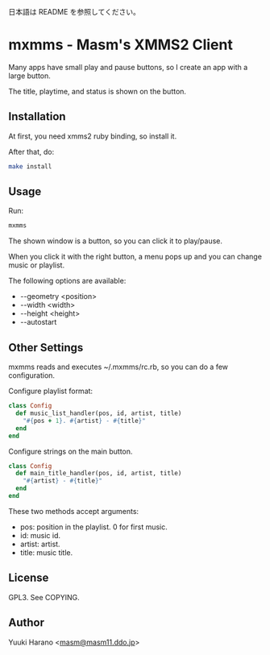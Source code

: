 日本語は README を参照してください。

# mxmms - Masm's XMMS2 Client

Many apps have small play and pause buttons,
so I create an app with a large button.

The title, playtime, and status is shown on the button.

## Installation

At first, you need xmms2 ruby binding, so install it.

After that, do:

```sh
make install
```

## Usage

Run:

```sh
mxmms
```

The shown window is a button, so you can click it to play/pause.

When you click it with the right button, a menu pops up and
you can change music or playlist.

The following options are available:

 - --geometry &lt;position&gt;
 - --width &lt;width&gt;
 - --height &lt;height&gt;
 - --autostart

## Other Settings

mxmms reads and executes ~/.mxmms/rc.rb, so you can do a few configuration.

Configure playlist format:

```ruby
class Config
  def music_list_handler(pos, id, artist, title)
    "#{pos + 1}. #{artist} - #{title}"
  end
end
```

Configure strings on the main button.

```ruby
class Config
  def main_title_handler(pos, id, artist, title)
    "#{artist} - #{title}"
  end
end
```

These two methods accept arguments:

 - pos: position in the playlist. 0 for first music.
 - id: music id.
 - artist: artist.
 - title: music title.

## License

GPL3. See COPYING.

## Author

Yuuki Harano &lt;masm@masm11.ddo.jp&gt;
